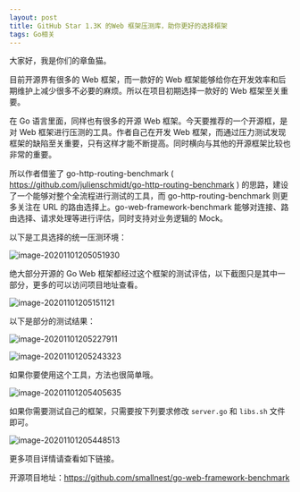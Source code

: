 ```yaml
---
layout: post
title: GitHub Star 1.3K 的Web 框架压测库，助你更好的选择框架
tags: Go相关
---
```


大家好，我是你们的章鱼猫。

目前开源界有很多的 Web 框架，而一款好的 Web 框架能够给你在开发效率和后期维护上减少很多不必要的麻烦。所以在项目初期选择一款好的 Web 框架至关重要。

在 Go 语言里面，同样也有很多的开源 Web 框架。今天要推荐的一个开源框，是对 Web 框架进行压测的工具。作者自己在开发 Web 框架，而通过压力测试发现框架的缺陷至关重要，只有这样才能不断提高。同时横向与其他的开源框架比较也非常的重要。

所以作者借鉴了 go-http-routing-benchmark ( https://github.com/julienschmidt/go-http-routing-benchmark ) 的思路，建设了一个能够对整个全流程进行测试的工具，而 go-http-routing-benchmark 则更多关注在 URL 的路由选择上。go-web-framework-benchmark 能够对连接、路由选择、请求处理等进行评估，同时支持对业务逻辑的 Mock。

以下是工具选择的统一压测环境：

![image-20201101205051930](https://7465-test-3c9b5e-books-1301492295.tcb.qcloud.la/mac_github_images/compress_image-20201101205051930.png)

绝大部分开源的 Go Web 框架都经过这个框架的测试评估，以下截图只是其中一部分，更多的可以访问项目地址查看。

![image-20201101205151121](https://7465-test-3c9b5e-books-1301492295.tcb.qcloud.la/mac_github_images/compress_image-20201101205151121.png)

以下是部分的测试结果：

![image-20201101205227911](https://7465-test-3c9b5e-books-1301492295.tcb.qcloud.la/images/compress_image-20201101205227911.png)

![image-20201101205243323](https://7465-test-3c9b5e-books-1301492295.tcb.qcloud.la/mac_github_images/compress_image-20201101205243323.png)

如果你要使用这个工具，方法也很简单哦。

![image-20201101205405635](https://7465-test-3c9b5e-books-1301492295.tcb.qcloud.la/mac_github_images/compress_image-20201101205405635.png)

如果你需要测试自己的框架，只需要按下列要求修改 `server.go` 和 `libs.sh` 文件即可。

![image-20201101205448513](https://7465-test-3c9b5e-books-1301492295.tcb.qcloud.la/mac_github_images/compress_image-20201101205448513.png)

更多项目详情请查看如下链接。

开源项目地址：https://github.com/smallnest/go-web-framework-benchmark